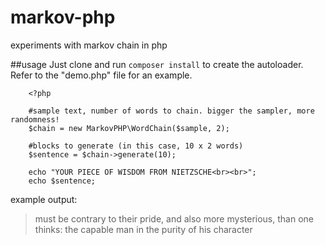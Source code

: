 markov-php
==========

experiments with markov chain in php


##usage
Just clone and run `composer install` to create the autoloader. Refer to the "demo.php" file for an example.


        <?php
             
        #sample text, number of words to chain. bigger the sampler, more randomness!
        $chain = new MarkovPHP\WordChain($sample, 2);
        
        #blocks to generate (in this case, 10 x 2 words)
        $sentence = $chain->generate(10);
        
        echo "YOUR PIECE OF WISDOM FROM NIETZSCHE<br><br>";
        echo $sentence;
        
example output:

>must be contrary to their pride, and also more mysterious, than one thinks: the capable man in the purity of his character
